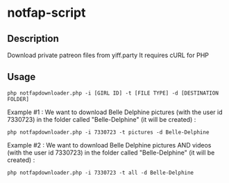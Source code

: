 # notfap-script

## Description
Download private patreon files from yiff.party
It requires cURL for PHP

## Usage 

``php notfapdownloader.php -i [GIRL ID] -t [FILE TYPE] -d [DESTINATION FOLDER]``

Example #1 : 
We want to download Belle Delphine pictures (with the user id 7330723) in the folder called "Belle-Delphine" (it will be created) :

``php notfapdownloader.php -i 7330723 -t pictures -d Belle-Delphine``

Example #2 :
We want to download Belle Delphine pictures AND videos (with the user id 7330723) in the folder called "Belle-Delphine" (it will be created) :

``php notfapdownloader.php -i 7330723 -t all -d Belle-Delphine``